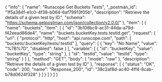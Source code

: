 {
  "info": {
    "name": "Runscope Get Buckets Tests",
    "_postman_id": "1f5a384f-e1c0-4f38-b064-6af79913f05b",
    "description": "Retrieve the details of a given test by ID.",
    "schema": "https://schema.getpostman.com/json/collection/v2.0.0/"
  },
  "item": [
    {
      "name": "buckets",
      "item": [
        {
          "id": "3b108bc9-ac31-44da-a79d-f42eead86de4",
          "name": "buckets.bucketKey.tests.testId.get",
          "request": {
            "url": {
              "protocol": "http",
              "host": "api.runscope.com",
              "path": [
                "buckets/:bucketKey/tests/:testId"
              ],
              "query": [
                {
                  "key": "No Name",
                  "value": "%7B%7D",
                  "disabled": false
                }
              ],
              "variable": [
                {
                  "id": "bucketKey",
                  "value": "bucketKey",
                  "type": "string"
                },
                {
                  "id": "testId",
                  "value": "testId",
                  "type": "string"
                }
              ]
            },
            "method": "GET",
            "body": {
              "mode": "raw"
            },
            "description": "Retrieve the details of a given test by ID"
          },
          "response": [
            {
              "status": "OK",
              "code": 200,
              "name": "Response_200",
              "id": "38c2af8d-ac40-4ff4-8cab-b78d0624f328"
            }
          ]
        }
      ]
    }
  ]
}